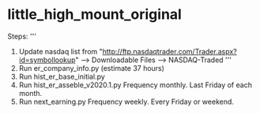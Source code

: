 # little_high_mount_original

Steps:
'''
1. Update nasdaq list from "http://ftp.nasdaqtrader.com/Trader.aspx?id=symbollookup" --> Downloadable Files --> NASDAQ-Traded
'''
1. Run er_company_info.py (estimate 37 hours)
2. Run hist_er_base_initial.py
3. Run hist_er_asseble_v2020.1.py Frequency monthly. Last Friday of each month.
4. Run next_earning.py Frequency weekly. Every Friday or weekend.
